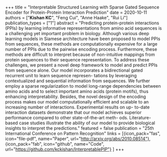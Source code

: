+++
title = "Interpretable Structured Learning with Sparse Gated Sequence Encoder for Protein-Protein Interaction Prediction"
date = 2020-10-11
authors = ["**Kishan KC**", "Feng Cui", "Anne Haake", "Rui Li"]
publication_types = ["1"]
abstract = "Predicting protein-protein interactions (PPIs) by learning informative representations from amino acid sequences is a challenging yet important problem in biology. Although various deep learning models in Siamese architecture have been proposed to model PPIs from sequences, these methods are computationally expensive for a large number of PPIs due to the pairwise encoding process. Furthermore, these methods are difficult to interpret because of non-intuitive mappings from protein sequences to their sequence representation. To address these challenges, we present a novel deep framework to model and predict PPIs from sequence alone. Our model incorporates a bidirectional gated recurrent unit to learn sequence represen- tations by leveraging contextualized and sequential information from sequences. We further employ a sparse regularization to model long-range dependencies between amino acids and to select important amino acids (protein motifs), thus enhancing interpretability. Besides, the novel design of the encoding process makes our model computationally efficient and scalable to an increasing number of interactions. Experimental results on up- to-date interaction datasets demonstrate that our model achieves superior performance compared to other state-of-the-art meth- ods. Literature-based case studies illustrate the ability of our model to provide biological insights to interpret the predictions."
featured = false
publication = "25th International Conference on Pattern Recognition"
links = [{icon_pack="fas", icon="file-pdf", name="Paper", url="http://arxiv.org/abs/2010.08514"},
{icon_pack="fab", icon="github", name="Code", url="https://github.com/kckishan/InterpretablePIP"}
]
+++

